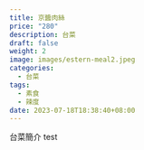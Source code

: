 ```yaml
---
title: 京醬肉絲
price: "280"
description: 台菜
draft: false
weight: 2
image: images/estern-meal2.jpeg
categories:
  - 台菜
tags:
  - 素食
  - 辣度
date: 2023-07-18T18:38:40+08:00
---
```

台菜簡介 test
